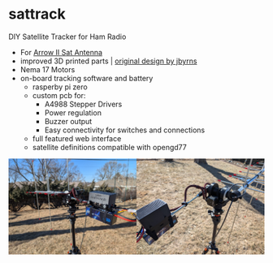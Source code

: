 # sattrack
DIY Satellite Tracker for Ham Radio
* For [Arrow II Sat Antenna](https://www.arrowantennas.com/arrowii/146-437.html)
* improved 3D printed parts | [original design by jbyrns](https://www.thingiverse.com/thing:4664558)
* Nema 17 Motors
* on-board tracking software and battery
  * rasperby pi zero
  * custom pcb for:
    * A4988 Stepper Drivers
    * Power regulation
    * Buzzer output
    * Easy connectivity for switches and connections
  * full featured web interface
  * satellite definitions compatible with opengd77

<img src="images/front.jpg" width="50%" ><img src="images/back.jpg" width="50%" >
